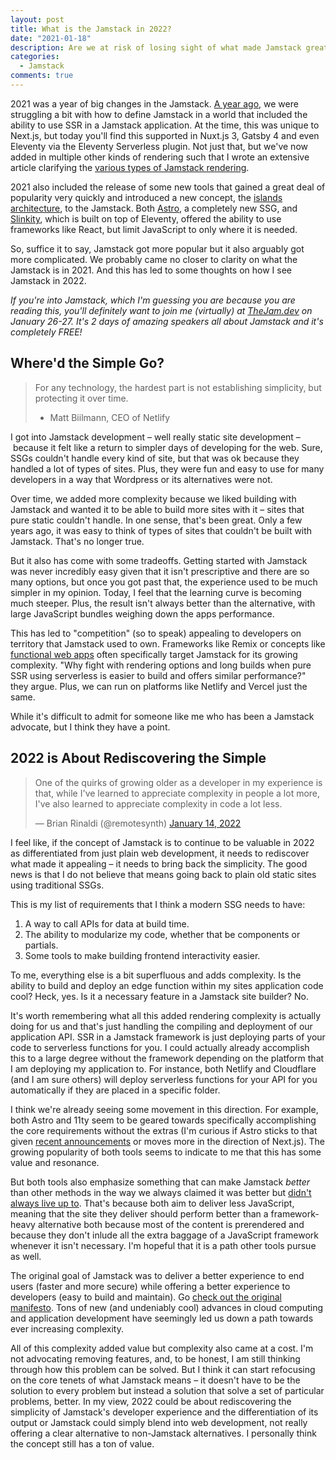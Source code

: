 ```yaml
---
layout: post
title: What is the Jamstack in 2022?
date: "2021-01-18"
description: Are we at risk of losing sight of what made Jamstack great?
categories:
  - Jamstack
comments: true
---
```


2021 was a year of big changes in the Jamstack. [A year ago](https://remotesynthesis.com/blog/jamstack-in-2021), we were struggling a bit with how to define Jamstack in a world that included the ability to use SSR in a Jamstack application. At the time, this was unique to Next.js, but today you'll find this supported in Nuxt.js 3, Gatsby 4 and even Eleventy via the Eleventy Serverless plugin. Not just that, but we've now added in multiple other kinds of rendering such that I wrote an extensive article clarifying the [various types of Jamstack rendering](https://bejamas.io/blog/understanding-rendering-in-the-jamstack/).

2021 also included the release of some new tools that gained a great deal of popularity very quickly and introduced a new concept, the [islands architecture](https://jasonformat.com/islands-architecture/), to the Jamstack. Both [Astro](https://astro.build/), a completely new SSG, and [Slinkity](https://slinkity.dev/), which is built on top of Eleventy, offered the ability to use frameworks like React, but limit JavaScript to only where it is needed.

So, suffice it to say, Jamstack got more popular but it also arguably got more complicated. We probably came no closer to clarity on what the Jamstack is in 2021. And this has led to some thoughts on how I see Jamstack in 2022.

_If you're into Jamstack, which I'm guessing you are because you are reading this, you'll definitely want to join me (virtually) at [TheJam.dev](https://thejam.dev) on January 26-27. It's 2 days of amazing speakers all about Jamstack and it's completely FREE!_

## Where'd the Simple Go?

> For any technology, the hardest part is not establishing simplicity, but protecting it over time.
>
> - Matt Biilmann, CEO of Netlify

I got into Jamstack development – well really static site development – because it felt like a return to simpler days of developing for the web. Sure, SSGs couldn't handle every kind of site, but that was ok because they handled a lot of types of sites. Plus, they were fun and easy to use for many developers in a way that Wordpress or its alternatives were not.

Over time, we added more complexity because we liked building with Jamstack and wanted it to be able to build more sites with it – sites that pure static couldn't handle. In one sense, that's been great. Only a few years ago, it was easy to think of types of sites that couldn't be built with Jamstack. That's no longer true.

But it also has come with some tradeoffs. Getting started with Jamstack was never incredibly easy given that it isn't prescriptive and there are so many options, but once you got past that, the experience used to be much simpler in my opinion. Today, I feel that the learning curve is becoming much steeper. Plus, the result isn't always better than the alternative, with large JavaScript bundles weighing down the apps performance.

This has led to "competition" (so to speak) appealing to developers on territory that Jamstack used to own. Frameworks like Remix or concepts like [functional web apps](https://cfe.dev/sessions/moar2021-functional-web-apps/) often specifically target Jamstack for its growing complexity. "Why fight with rendering options and long builds when pure SSR using serverless is easier to build and offers similar performance?" they argue. Plus, we can run on platforms like Netlify and Vercel just the same.

While it's difficult to admit for someone like me who has been a Jamstack advocate, but I think they have a point.

## 2022 is About Rediscovering the Simple

<blockquote class="twitter-tweet"><p lang="en" dir="ltr">One of the quirks of growing older as a developer in my experience is that, while I&#39;ve learned to appreciate complexity in people a lot more, I&#39;ve also learned to appreciate complexity in code a lot less.</p>&mdash; Brian Rinaldi (@remotesynth) <a href="https://twitter.com/remotesynth/status/1482032277005742080?ref_src=twsrc%5Etfw">January 14, 2022</a></blockquote> <script async src="https://platform.twitter.com/widgets.js" charset="utf-8"></script>

I feel like, if the concept of Jamstack is to continue to be valuable in 2022 as differentiated from just plain web development, it needs to rediscover what made it appealing – it needs to bring back the simplicity. The good news is that I do not believe that means going back to plain old static sites using traditional SSGs.

This is my list of requirements that I think a modern SSG needs to have:

1. A way to call APIs for data at build time.
2. The ability to modularize my code, whether that be components or partials.
3. Some tools to make building frontend interactivity easier.

To me, everything else is a bit superfluous and adds complexity. Is the ability to build and deploy an edge function within my sites application code cool? Heck, yes. Is it a necessary feature in a Jamstack site builder? No.

It's worth remembering what all this added rendering complexity is actually doing for us and that's just handling the compiling and deployment of our application API. SSR in a Jamstack framework is just deploying parts of your code to serverless functions for you. I could actually already accomplish this to a large degree without the framework depending on the platform that I am deploying my application to. For instance, both Netlify and Cloudflare (and I am sure others) will deploy serverless functions for your API for you automatically if they are placed in a specific folder.

I think we're already seeing some movement in this direction. For example, both Astro and 11ty seem to be geared towards specifically accomplishing the core requirements without the extras (I'm curious if Astro sticks to that given [recent announcements](https://astro.build/blog/the-astro-technology-company/) or moves more in the direction of Next.js). The growing popularity of both tools seems to indicate to me that this has some value and resonance.

But both tools also emphasize something that can make Jamstack _better_ than other methods in the way we always claimed it was better but [didn't always live up to](https://almanac.httparchive.org/en/2021/jamstack#performance-score). That's because both aim to deliver less JavaScript, meaning that the site they deliver should perform better than a framework-heavy alternative both because most of the content is prerendered and because they don't inlude all the extra baggage of a JavaScript framework whenever it isn't necessary. I'm hopeful that it is a path other tools pursue as well.

The original goal of Jamstack was to deliver a better experience to end users (faster and more secure) while offering a better experience to developers (easy to build and maintain). Go [check out the original manifesto](http://web.archive.org/web/20160603092304/http://jamstack.org/). Tons of new (and undeniably cool) advances in cloud computing and application development have seemingly led us down a path towards ever increasing complexity.

All of this complexity added value but complexity also came at a cost. I'm not advocating removing features, and, to be honest, I am still thinking through how this problem can be solved. But I think it can start refocusing on the core tenets of what Jamstack means – it doesn't have to be the solution to every problem but instead a solution that solve a set of particular problems, better. In my view, 2022 could be about rediscovering the simplicity of Jamstack's developer experience and the differentiation of its output or Jamstack could simply blend into web development, not really offering a clear alternative to non-Jamstack alternatives. I personally think the concept still has a ton of value.
